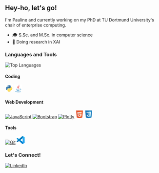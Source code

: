 ## Hey-ho, let's go!

<!--
**DiePaupi/DiePaupi** is a ✨ _special_ ✨ repository because its `README.md` (this file) appears on your GitHub profile.

Here are some ideas to get you started:

- 🔭 I’m currently working on ...
- 🌱 I’m currently learning ...
- 👯 I’m looking to collaborate on ...
- 🤔 I’m looking for help with ...
- 💬 Ask me about ...
- 📫 How to reach me: ...
- 😄 Pronouns: ...
- ⚡ Fun fact: ...
-->

I'm Pauline and currently working on my PhD at TU Dortmund University's chair of enterprise computing.

- 🎓 S.Sc. and M.Sc. in computer science
- 🔭 Doing research in XAI


<!-- ### My GitHub Stats

![Your GitHub stats](https://github-readme-stats.vercel.app/api?username=DiePaupi&show_icons=true&theme=radical) -->



### Languages and Tools

![Top Languages](https://github-readme-stats.vercel.app/api/top-langs/?username=DiePaupi&layout=compact&theme=dark)

#### Coding
<!-- Python & Java -->
<a href="https://www.python.org" target="_blank"><img alt="Python" width="26px" src="https://raw.githubusercontent.com/devicons/devicon/master/icons/python/python-original.svg"/></a>
<a href="https://www.java.com/" target="_blank"><img alt="Java" width="26px" src="https://raw.githubusercontent.com/devicons/devicon/master/icons/java/java-original.svg"/></a>

#### Web Development
<!-- JavaScript & HTML & Bootstrap & Plotly & CSS -->
<a href="https://developer.mozilla.org/en-US/docs/Web/JavaScript" target="_blank"><img alt="JavaScript" width="26px" src="https://www.vectorlogo.zone/logos/javascript/javascript-icon.svg"/></a>
<a href="https://getbootstrap.com" target="_blank"><img alt="Bootstrap" width="26px" src="https://www.vectorlogo.zone/logos/getbootstrap/getbootstrap-icon.svg"/></a>
<a href="https://plotly.com/" target="_blank"><img alt="Plotly" width="26px" src="https://avatars.githubusercontent.com/u/5997976?s=200&v=4"/></a>
<a href="https://developer.mozilla.org/en-US/docs/Web/HTML" target="_blank"><img alt="HTML5" width="26px" src="https://raw.githubusercontent.com/devicons/devicon/master/icons/html5/html5-original.svg"/></a>
<a href="https://developer.mozilla.org/en-US/docs/Web/CSS" target="_blank"><img alt="CSS3" width="26px" src="https://raw.githubusercontent.com/devicons/devicon/master/icons/css3/css3-original.svg"/></a>

#### Tools
<!-- GitHub & VS Code -->
<a href="https://git-scm.com/" target="_blank"><img alt="Git" width="26px" src="https://www.vectorlogo.zone/logos/git-scm/git-scm-icon.svg"/></a>
<a href="https://code.visualstudio.com/" target="_blank"><img alt="VS Code" width="26px" src="https://raw.githubusercontent.com/devicons/devicon/master/icons/vscode/vscode-original.svg"/></a>


### Let's Connect!

[![LinkedIn](https://img.shields.io/badge/LinkedIn-blue?style=flat&logo=linkedin&logoColor=white)](https://linkedin.com/in/pauline-speckmann/)
